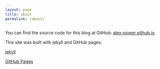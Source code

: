 ```yaml
---
layout: page
title: about
permalink: /about/
---
```



You can find the source code for this blog at GitHub:
[alex-power.github.io](https://github.com/alex-power/alex-power.github.io)

This site was built with jekyll and GitHub pages.

[jekyll](https://github.com/jekyll/jekyll)

[GitHub Pages](https://docs.github.com/en/pages)

